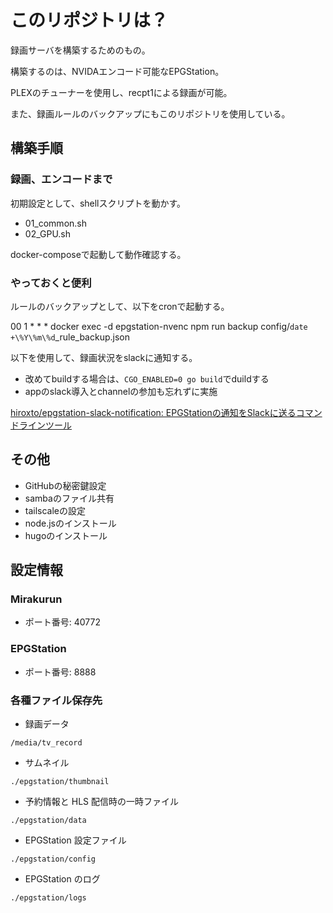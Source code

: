 # このリポジトリは？

録画サーバを構築するためのもの。

構築するのは、NVIDAエンコード可能なEPGStation。

PLEXのチューナーを使用し、recpt1による録画が可能。

また、録画ルールのバックアップにもこのリポジトリを使用している。

## 構築手順

### 録画、エンコードまで

初期設定として、shellスクリプトを動かす。

- 01_common.sh
- 02_GPU.sh

docker-composeで起動して動作確認する。

### やっておくと便利

ルールのバックアップとして、以下をcronで起動する。

  00 1 * * * docker exec -d epgstation-nvenc npm run backup config/`date +\%Y\%m\%d`_rule_backup.json

以下を使用して、録画状況をslackに通知する。

- 改めてbuildする場合は、```CGO_ENABLED=0 go build```でduildする
- appのslack導入とchannelの参加も忘れずに実施

[hiroxto/epgstation\-slack\-notification: EPGStationの通知をSlackに送るコマンドラインツール](https://github.com/hiroxto/epgstation-slack-notification)

## その他

- GitHubの秘密鍵設定
- sambaのファイル共有
- tailscaleの設定
- node.jsのインストール
- hugoのインストール


## 設定情報

### Mirakurun

* ポート番号: 40772

### EPGStation

* ポート番号: 8888

### 各種ファイル保存先

* 録画データ

```/media/tv_record```

* サムネイル

```./epgstation/thumbnail```

* 予約情報と HLS 配信時の一時ファイル

```./epgstation/data```

* EPGStation 設定ファイル

```./epgstation/config```

* EPGStation のログ

```./epgstation/logs```

